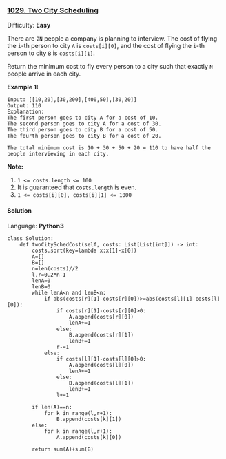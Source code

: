### [1029\. Two City Scheduling](https://leetcode.com/problems/two-city-scheduling/)

Difficulty: **Easy**


There are `2N` people a company is planning to interview. The cost of flying the `i`-th person to city `A` is `costs[i][0]`, and the cost of flying the `i`-th person to city `B` is `costs[i][1]`.

Return the minimum cost to fly every person to a city such that exactly `N` people arrive in each city.

**Example 1:**

```
Input: [[10,20],[30,200],[400,50],[30,20]]
Output: 110
Explanation: 
The first person goes to city A for a cost of 10.
The second person goes to city A for a cost of 30.
The third person goes to city B for a cost of 50.
The fourth person goes to city B for a cost of 20.

The total minimum cost is 10 + 30 + 50 + 20 = 110 to have half the people interviewing in each city.
```

**Note:**

1.  `1 <= costs.length <= 100`
2.  It is guaranteed that `costs.length` is even.
3.  `1 <= costs[i][0], costs[i][1] <= 1000`


#### Solution

Language: **Python3**

```python3
class Solution:
    def twoCitySchedCost(self, costs: List[List[int]]) -> int:
        costs.sort(key=lambda x:x[1]-x[0])
        A=[]
        B=[]
        n=len(costs)//2
        l,r=0,2*n-1
        lenA=0
        lenB=0
        while lenA<n and lenB<n:
            if abs(costs[r][1]-costs[r][0])>=abs(costs[l][1]-costs[l][0]):
                if costs[r][1]-costs[r][0]>0:
                    A.append(costs[r][0])
                    lenA+=1
                else:
                    B.append(costs[r][1])
                    lenB+=1
                r-=1
            else:
                if costs[l][1]-costs[l][0]>0:
                    A.append(costs[l][0])
                    lenA+=1
                else:
                    B.append(costs[l][1])
                    lenB+=1
                l+=1
                
        if len(A)==n:
            for k in range(l,r+1):
                B.append(costs[k][1])
        else:
            for k in range(l,r+1):
                A.append(costs[k][0])
        
        return sum(A)+sum(B)
```
